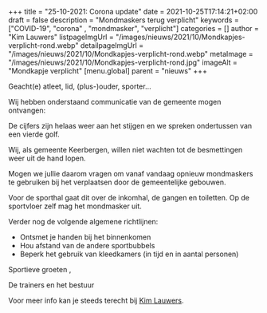 +++
title = "25-10-2021: Corona update"
date = 2021-10-25T17:14:21+02:00
draft = false
description = "Mondmaskers terug verplicht"
keywords = ["COVID-19", "corona" , "mondmasker", "verplicht"]
categories = []
author = "Kim Lauwers"
listpageImgUrl = "/images/nieuws/2021/10/Mondkapjes-verplicht-rond.webp"
detailpageImgUrl = "/images/nieuws/2021/10/Mondkapjes-verplicht-rond.webp"
metaImage = "/images/nieuws/2021/10/Mondkapjes-verplicht-rond.jpg"
imageAlt = "Mondkapje verplicht"
[menu.global]
parent = "nieuws"
+++

Geacht(e) atleet, lid, (plus-)ouder, sporter…

Wij hebben onderstaand communicatie van de gemeente mogen ontvangen:

De cijfers zijn helaas weer aan het stijgen en we spreken ondertussen van een vierde golf.

Wij, als gemeente Keerbergen, willen niet wachten tot de besmettingen weer uit de hand lopen.



Mogen we jullie daarom vragen om vanaf vandaag opnieuw mondmaskers te gebruiken bij het verplaatsen door de gemeentelijke gebouwen.

Voor de sporthal gaat dit over de inkomhal, de gangen en toiletten. Op de sportvloer zelf mag het mondmasker uit.

Verder nog de volgende algemene richtlijnen:

* Ontsmet je handen bij het binnenkomen
* Hou afstand van de andere sportbubbels
* Beperk het gebruik van kleedkamers (in tijd en in aantal personen)



Sportieve groeten ,

De trainers en het bestuur

Voor meer info kan je steeds terecht bij [Kim Lauwers](https://www.jujitsukeerbergen.be/trainers/#Kim_Lauwers).